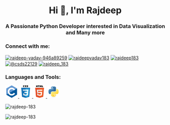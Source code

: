 <h1 align="center">Hi 👋, I'm Rajdeep</h1>
<h3 align="center">A Passionate Python Developer interested in Data Visualization and Many more</h3>

<h3 align="left">Connect with me:</h3>
<p align="left">
<a href="https://linkedin.com/in/rajdeep-yadav-946a89259" target="blank"><img align="center" src="https://raw.githubusercontent.com/rahuldkjain/github-profile-readme-generator/master/src/images/icons/Social/linked-in-alt.svg" alt="rajdeep-yadav-946a89259" height="30" width="40" /></a>
<a href="https://instagram.com/rajdeepyadav183" target="blank"><img align="center" src="https://raw.githubusercontent.com/rahuldkjain/github-profile-readme-generator/master/src/images/icons/Social/instagram.svg" alt="rajdeepyadav183" height="30" width="40" /></a>
<a href="https://www.codechef.com/users/rajdeep183" target="blank"><img align="center" src="https://cdn.jsdelivr.net/npm/simple-icons@3.1.0/icons/codechef.svg" alt="rajdeep183" height="30" width="40" /></a>
<a href="https://www.hackerrank.com/@csds22129" target="blank"><img align="center" src="https://raw.githubusercontent.com/rahuldkjain/github-profile-readme-generator/master/src/images/icons/Social/hackerrank.svg" alt="@csds22129" height="30" width="40" /></a>
<a href="https://www.leetcode.com/rajdeep_183" target="blank"><img align="center" src="https://raw.githubusercontent.com/rahuldkjain/github-profile-readme-generator/master/src/images/icons/Social/leet-code.svg" alt="rajdeep_183" height="30" width="40" /></a>
</p>

<h3 align="left">Languages and Tools:</h3>
<p align="left"> <a href="https://www.cprogramming.com/" target="_blank" rel="noreferrer"> <img src="https://raw.githubusercontent.com/devicons/devicon/master/icons/c/c-original.svg" alt="c" width="40" height="40"/> </a> <a href="https://www.w3schools.com/css/" target="_blank" rel="noreferrer"> <img src="https://raw.githubusercontent.com/devicons/devicon/master/icons/css3/css3-original-wordmark.svg" alt="css3" width="40" height="40"/> </a> <a href="https://www.w3.org/html/" target="_blank" rel="noreferrer"> <img src="https://raw.githubusercontent.com/devicons/devicon/master/icons/html5/html5-original-wordmark.svg" alt="html5" width="40" height="40"/> </a> <a href="https://www.python.org" target="_blank" rel="noreferrer"> <img src="https://raw.githubusercontent.com/devicons/devicon/master/icons/python/python-original.svg" alt="python" width="40" height="40"/> </a> </p>

<p><img align="center" src="https://github-readme-stats.vercel.app/api/top-langs?username=rajdeep-183&show_icons=true&locale=en&layout=compact" alt="rajdeep-183" /></p>

<p><img align="center" src="https://github-readme-streak-stats.herokuapp.com/?user=rajdeep-183&" alt="rajdeep-183" /></p>

